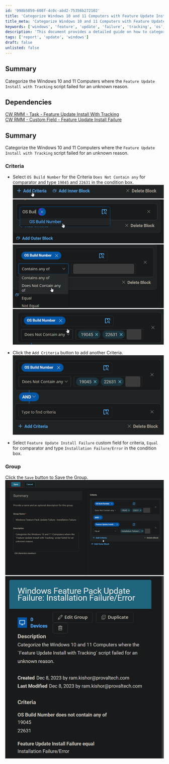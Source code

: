 ```yaml
---
id: '998b5859-608f-4c0c-abd2-75356b272102'
title: 'Categorize Windows 10 and 11 Computers with Feature Update Install Failures'
title_meta: 'Categorize Windows 10 and 11 Computers with Feature Update Install Failures'
keywords: ['windows', 'feature', 'update', 'failure', 'tracking', 'os', 'build', 'criteria', 'group']
description: 'This document provides a detailed guide on how to categorize Windows 10 and 11 computers where the Feature Update Install with Tracking script has failed. It outlines the criteria for selection and the steps to create a group based on installation failures.'
tags: ['report', 'update', 'windows']
draft: false
unlisted: false
---
```

## Summary
Categorize the Windows 10 and 11 Computers where the `Feature Update Install with Tracking` script failed for an unknown reason.

## Dependencies
[CW RMM - Task - Feature Update Install With Tracking](<../tasks/Feature Update Install With Tracking.md>)  
[CW RMM - Custom Field - Feature Update Install Failure](https://proval.itglue.com/DOC-5078775-14592254)

## Summary
Categorize the Windows 10 and 11 Computers where the `Feature Update Install with Tracking` script failed for an unknown reason.

### Criteria
- Select `OS Build Number` for the Criteria `Does Not Contain any` for comparator and type `19045` and `22631` in the condition box.  
![Image 1](../../../static/img/Windows-Feature-Pack-Update-Failure-Installation-FailureError/image_1.png)  
![Image 2](../../../static/img/Windows-Feature-Pack-Update-Failure-Installation-FailureError/image_2.png)  
![Image 3](../../../static/img/Windows-Feature-Pack-Update-Failure-Installation-FailureError/image_3.png)  
![Image 4](../../../static/img/Windows-Feature-Pack-Update-Failure-Installation-FailureError/image_4.png)

- Click the `Add Criteria` button to add another Criteria.  
![Image 5](../../../static/img/Windows-Feature-Pack-Update-Failure-Installation-FailureError/image_5.png)

- Select `Feature Update Install Failure` custom field for criteria, `Equal` for comparator and type `Installation Failure/Error` in the condition box.

### Group
Click the `Save` button to Save the Group.  
![Image 6](../../../static/img/Windows-Feature-Pack-Update-Failure-Installation-FailureError/image_6.png)  
![Image 7](../../../static/img/Windows-Feature-Pack-Update-Failure-Installation-FailureError/image_7.png)












